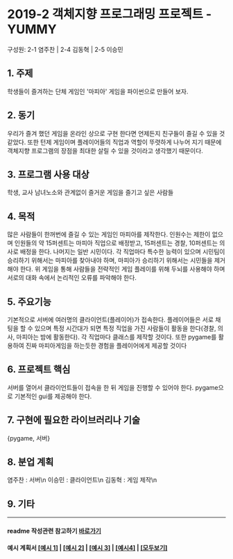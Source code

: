 # 2019-2 객체지향 프로그래밍 프로젝트 - YUMMY
구성원: 2-1 염주찬 | 2-4 김동혁 | 2-5 이승민

## 1. 주제
학생들이 즐겨하는 단체 게임인 '마피아' 게임을 파이썬으로 만들어 보자.

## 2. 동기
우리가 즐겨 했던 게임을 온라인 상으로 구현 한다면 언제든지 친구들이 즐길 수 있을 것 같았다. 또한 턴제 게임이며 플레이어들의 직업과 역할이 뚜렷하게 나누어 지기 때문에 객체지향 프로그램의 장점을 최대한 살릴 수 있을 것이라고 생각했기 때문이다.

## 3. 프로그램 사용 대상
학생, 교사 남녀노소와 관계없이 즐거운 게임을 즐기고 싶은 사람들

## 4. 목적
많은 사람들이 한꺼번에 즐길 수 있는 게임인 마피아를 제작한다. 인원수는 제한이 없으며 인원들의 약 15퍼센트는 마피아 직업으로 배정받고, 15퍼센트는 경찰, 10퍼센트는 의사로 배정을 한다. 나머지는 일반 시민이다. 각 직업마다 특수한 능력이 있으며 시민팀이 승리하기 위해서는 마피아를 찾아내야 하며, 마피아가 승리하기 위해서는 시민들을 제거해야 한다. 위 게임을 통해 사람들을 전략적인 게임 플레이를 위해 두뇌를 사용해야 하며 서로의 대화 속에서 논리적인 오류를 파악해야 한다.

## 5. 주요기능
기본적으로 서버에 여러명의 클라이언트(플레이어)가 접속한다. 플레이어들은 서로 채팅을 할 수 있으며 특정 시간대가 되면 특정 직업을 가진 사람들이 활동을 한다(경찰, 의사, 마피아는 밤에 활동한다). 각 직업마다 클래스를 제작할 것이다. 또한 pygame를 활용하여 진짜 마피아게임을 하는듯한 경험을 플레이어에게 제공할 것이다


## 6. 프로젝트 핵심
서버를 열어서 클라이언트들이 접속을 한 뒤 게임을 진행할 수 있어야 한다. pygame으로 기본적인 gui를 제공해야 한다.

## 7. 구현에 필요한 라이브러리나 기술
{pygame, 서버}

## 8. **분업 계획**
염주찬 : 서버\n
이승민 : 클라이언트\n
김동혁 : 게임 제작\n

## 9. 기타


<hr>

#### readme 작성관련 참고하기 [바로가기](https://heropy.blog/2017/09/30/markdown/)

#### 예시 계획서 [[예시 1]](https://docs.google.com/document/d/1hcuGhTtmiTUxuBtr3O6ffrSMahKNhEj33woE02V-84U/edit?usp=sharing) | [[예시 2]](https://docs.google.com/document/d/1FmxTZvmrroOW4uZ34Xfyyk9ejrQNx6gtsB6k7zOvHYE/edit?usp=sharing) | [[예시 3]](https://github.com/goldmango328/2018-OOP-Python-Light) | [[예시4]](https://github.com/ssy05468/2018-OOP-Python-lightbulb) | [[모두보기]](https://github.com/kadragon/oop_project_ex/network/members)
